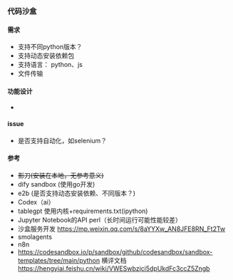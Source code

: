 ### 代码沙盒


#### 需求
- 支持不同python版本？
- 支持动态安装依赖包
- 支持语言： python、js
- 文件传输
#### 功能设计
- 

#### issue
- 是否支持自动化，如selenium？


#### 参考
- ~~影刀(安装在本地，无参考意义)~~
- dify sandbox (使用go开发)
- e2b (是否支持动态安装依赖、不同版本？)
-  Codex（ai）
- tablegpt 使用内核+requirements.txt(ipython)
- Jupyter Notebook的API perl（长时间运行可能性能较差）
- 沙盒服务开发 https://mp.weixin.qq.com/s/8aYYXw_AN8JFE8RN_Ft2Tw
- smolagents
- n8n
- https://codesandbox.io/p/sandbox/github/codesandbox/sandbox-templates/tree/main/python
横评文档
https://hengyiai.feishu.cn/wiki/VWESwbzjci5dpUkdFc3ccZ5Zngb